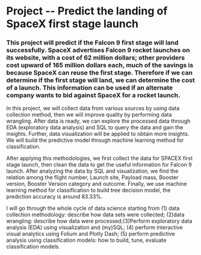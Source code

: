 # Project -- Predict the landing of SpaceX first stage launch 

### This project will predict if the Falcon 9 first stage will land successfully. SpaceX advertises Falcon 9 rocket launches on its website, with a cost of 62 million dollars; other providers cost upward of 165 million dollars each, much of the savings is because SpaceX can reuse the first stage. Therefore if we can determine if the first stage will land, we can determine the cost of a launch. This information can be used if an alternate company wants to bid against SpaceX for a rocket launch. 

In this project, we will collect data from various sources by using data collection method, then we will improve quality by performing data wrangling. After data is ready, we can explore the processed data through EDA (exploratory data analysis) and SQL to query the data and gain the insights. Further, data visualization will be applied to obtain more insights. We will build the predictive model through machine learning method for classification. 


After applying this methodologies, we first collect the data for SPACEX first stage launch, then clean the data to get the useful information for Falcon 9 launch. After analyzing the data by SQL and visualization, we find the relation among the flight number, Launch site, Payload mass, Booster version, Booster Version category  and outcome. Finally, we use machine learning method for classification to build tree decision model, the prediction accuracy is around 83.33%.

I will go through the whole cycle of data science starting from (1) data collection methodology: describe how data sets were collected; (2)data wrangling: describe how data were processed;(3)Perform exploratory data analysis (EDA) using visualization and (my)SQL; (4) perform interactive visual analytics using Folium and Plotly Dash; (5) perform predictive analysis using classification models: how to build, tune, evaluate classification models.


